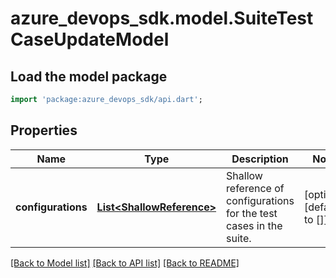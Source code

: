 # azure_devops_sdk.model.SuiteTestCaseUpdateModel

## Load the model package
```dart
import 'package:azure_devops_sdk/api.dart';
```

## Properties
Name | Type | Description | Notes
------------ | ------------- | ------------- | -------------
**configurations** | [**List&lt;ShallowReference&gt;**](ShallowReference.md) | Shallow reference of configurations for the test cases in the suite. | [optional] [default to []]

[[Back to Model list]](../README.md#documentation-for-models) [[Back to API list]](../README.md#documentation-for-api-endpoints) [[Back to README]](../README.md)


